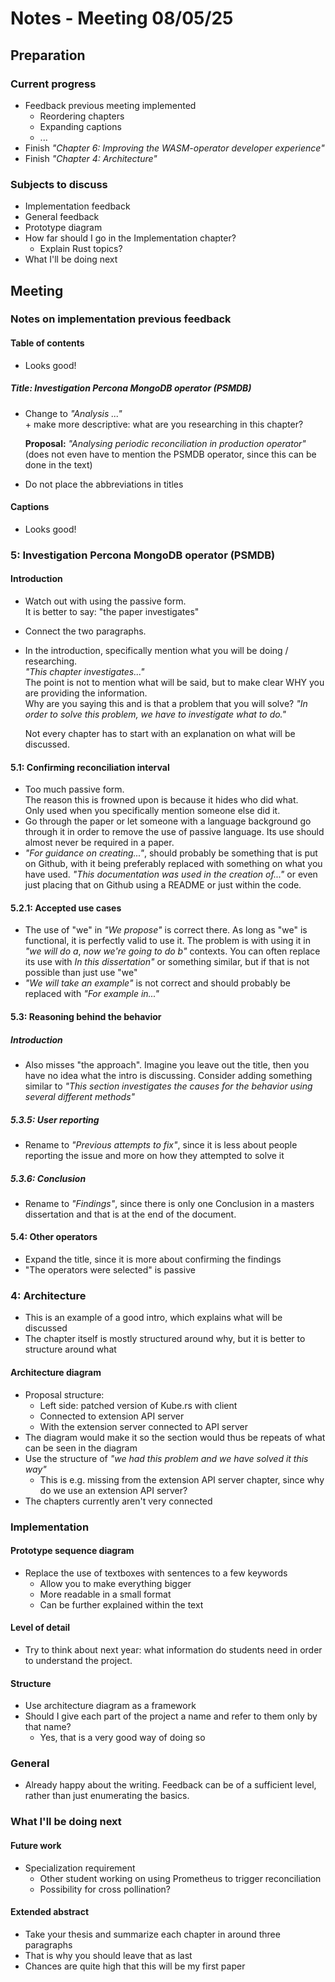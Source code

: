 # Notes - Meeting 08/05/25

## Preparation

### Current progress

- Feedback previous meeting implemented
  - Reordering chapters
  - Expanding captions
  - ...
- Finish *"Chapter 6: Improving the WASM-operator developer experience"*
- Finish *"Chapter 4: Architecture"*

### Subjects to discuss

- Implementation feedback
- General feedback
- Prototype diagram
- How far should I go in the Implementation chapter?
  - Explain Rust topics?
- What I'll be doing next

## Meeting

### Notes on implementation previous feedback

#### Table of contents

- Looks good!

##### Title: Investigation Percona MongoDB operator (PSMDB)

- Change to *"Analysis ..."*  
  \+ make more descriptive: what are you researching in this chapter?

  **Proposal:** *"Analysing periodic reconciliation in production operator"*  
  (does not even have to mention the PSMDB operator, since this can be done in the text)
- Do not place the abbreviations in titles

#### Captions

- Looks good!

### 5: Investigation Percona MongoDB operator (PSMDB)

#### Introduction

- Watch out with using the passive form.  
  It is better to say: "the paper investigates"
- Connect the two paragraphs.
- In the introduction, specifically mention what you will be doing / researching.  
  *"This chapter investigates..."*  
  The point is not to mention what will be said, but to make clear WHY you are providing the information.  
  Why are you saying this and is that a problem that you will solve?
  *"In order to solve this problem, we have to investigate what to do."*

  Not every chapter has to start with an explanation on what will be discussed.

#### 5.1: Confirming reconciliation interval

- Too much passive form.  
  The reason this is frowned upon is because it hides who did what.  
  Only used when you specifically mention someone else did it.
- Go through the paper or let someone with a language background go through it in order to remove the use of passive language.
  Its use should almost never be required in a paper.
- *"For guidance on creating..."*, should probably be something that is put on Github, with it being preferably replaced with something on what you have used.
  *"This documentation was used in the creation of..."* or even just placing that on Github using a README or just within the code.

#### 5.2.1: Accepted use cases

- The use of "we" in *"We propose"* is correct there.
  As long as "we" is functional, it is perfectly valid to use it.
  The problem is with using it in *"we will do a*, *now we're going to do b"* contexts.
  You can often replace its use with *In this dissertation"* or something similar, but if that is not possible than just use "we"
- *"We will take an example"* is not correct and should probably be replaced with *"For example in..."*

#### 5.3: Reasoning behind the behavior

##### Introduction

- Also misses "the approach".
  Imagine you leave out the title, then you have no idea what the intro is discussing.
  Consider adding something similar to *"This section investigates the causes for the behavior using several different methods"*

##### 5.3.5: User reporting

- Rename to *"Previous attempts to fix"*, since it is less about people reporting the issue and more on how they attempted to solve it

##### 5.3.6: Conclusion

- Rename to *"Findings"*, since there is only one Conclusion in a masters dissertation and that is at the end of the document.

#### 5.4: Other operators

- Expand the title, since it is more about confirming the findings
- "The operators were selected" is passive

### 4: Architecture

- This is an example of a good intro, which explains what will be discussed
- The chapter itself is mostly structured around why, but it is better to structure around what

#### Architecture diagram

- Proposal structure:
  - Left side: patched version of Kube.rs with client
  - Connected to extension API server
  - With the extension server connected to API server
- The diagram would make it so the section would thus be repeats of what can be seen in the diagram
- Use the structure of *"we had this problem and we have solved it this way"*
  - This is e.g. missing from the extension API server chapter, since why do we use an extension API server?
- The chapters currently aren't very connected

### Implementation

#### Prototype sequence diagram

- Replace the use of textboxes with sentences to a few keywords
  - Allow you to make everything bigger
  - More readable in a small format
  - Can be further explained within the text

#### Level of detail

- Try to think about next year: what information do students need in order to understand the project.

#### Structure

- Use architecture diagram as a framework
- Should I give each part of the project a name and refer to them only by that name?
  - Yes, that is a very good way of doing so

### General

- Already happy about the writing.
  Feedback can be of a sufficient level, rather than just enumerating the basics.

### What I'll be doing next

#### Future work

- Specialization requirement
  - Other student working on using Prometheus to trigger reconciliation
  - Possibility for cross pollination?

#### Extended abstract

- Take your thesis and summarize each chapter in around three paragraphs
- That is why you should leave that as last
- Chances are quite high that this will be my first paper
